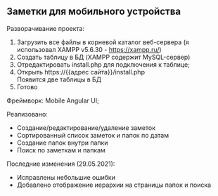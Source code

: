 ## Заметки для мобильного устройства

Разворачивание проекта:
1. Загрузить все файлы в корневой каталог веб-сервера (я использовал XAMPP v5.6.30 - https://xampp.ru/)
2. Создать таблицу в БД (XAMPP содержит MySQL-сервер)
3. Отредактировать install.php для подключения к таблице;
4. Открыть https://{{адрес сайта}}/install.php  
Появится две таблицы в БД
5. Готово

Фреймворк: Mobile Angular UI;  

Реализовано:
- Создание/редактирование/удаление заметок
- Сортированный список заметок и папок по датам
- Создание папок внутри папки
- Поиск по заметкам и папкам

Последние изменения (29.05.2021):
- Исправлены небольшие ошибки
- Добавлено отображение иерархии на страницы папок и поиска
